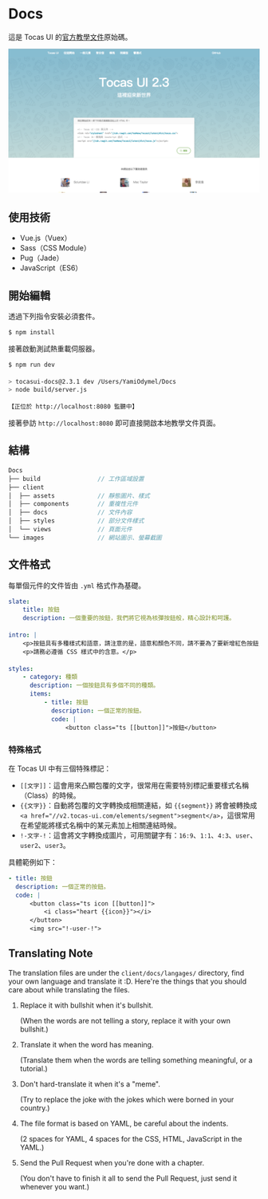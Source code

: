 # Docs

這是 Tocas UI 的[官方教學文件](https://v2.tocas-ui.com/)原始碼。

![](./images/screenshot.png)

## 使用技術

-   Vue.js（Vuex）
-   Sass（CSS Module）
-   Pug（Jade）
-   JavaScript（ES6）

## 開始編輯

透過下列指令安裝必須套件。

```bash
$ npm install
```

接著啟動測試熱重載伺服器。

```bash
$ npm run dev

> tocasui-docs@2.3.1 dev /Users/YamiOdymel/Docs
> node build/server.js

【正位於 http://localhost:8080 監聽中】
```

接著參訪 `http://localhost:8080` 即可直接開啟本地教學文件頁面。

## 結構

```js
Docs
├── build                // 工作區域設置
├── client
│  ├── assets            // 靜態圖片、樣式
│  ├── components        // 重複性元件
│  ├── docs              // 文件內容
│  ├── styles            // 部分文件樣式
│  └── views             // 頁面元件
└── images               // 網站圖示、螢幕截圖
```

## 文件格式

每單個元件的文件皆由 `.yml` 格式作為基礎。

```yml
slate:
    title: 按鈕
    description: 一個重要的按鈕，我們將它視為核彈按鈕般，精心設計和呵護。

intro: |
    <p>按鈕具有多種樣式和語意，請注意的是，語意和顏色不同，請不要為了要新增紅色按鈕，就建立一個「負面」按鈕。</p>
    <p>請務必遵循 CSS 樣式中的含意。</p>

styles:
    - category: 種類
      description: 一個按鈕具有多個不同的種類。
      items:
          - title: 按鈕
            description: 一個正常的按鈕。
            code: |
                <button class="ts [[button]]">按鈕</button>
```

### 特殊格式

在 Tocas UI 中有三個特殊標記：

-   `[[文字]]`：這會用來凸顯包覆的文字，很常用在需要特別標記重要樣式名稱（Class）的時候。
-   `{{文字}}`：自動將包覆的文字轉換成相關連結，如 `{{segment}}` 將會被轉換成 `<a href="//v2.tocas-ui.com/elements/segment">segment</a>`，這很常用在希望能將樣式名稱中的某元素加上相關連結時候。
-   `!-文字-!`：這會將文字轉換成圖片，可用關鍵字有：`16:9`、`1:1`、`4:3`、`user`、`user2`、`user3`。

具體範例如下：

```yml
- title: 按鈕
  description: 一個正常的按鈕。
  code: |
      <button class="ts icon [[button]]">
          <i class="heart {{icon}}"></i>
      </button>
      <img src="!-user-!">
```

## Translating Note

The translation files are under the `client/docs/langages/` directory, find your own language and translate it :D. Here're the things that you should care about while translating the files.

1. Replace it with bullshit when it's bullshit.

    (When the words are not telling a story, replace it with your own bullshit.)

2. Translate it when the word has meaning.

    (Translate them when the words are telling something meaningful, or a tutorial.)

3. Don't hard-translate it when it's a "meme".

    (Try to replace the joke with the jokes which were borned in your country.)

4. The file format is based on YAML, be careful about the indents.

    (2 spaces for YAML, 4 spaces for the CSS, HTML, JavaScript in the YAML.)

5. Send the Pull Request when you're done with a chapter.

    (You don't have to finish it all to send the Pull Request, just send it whenever you want.)
